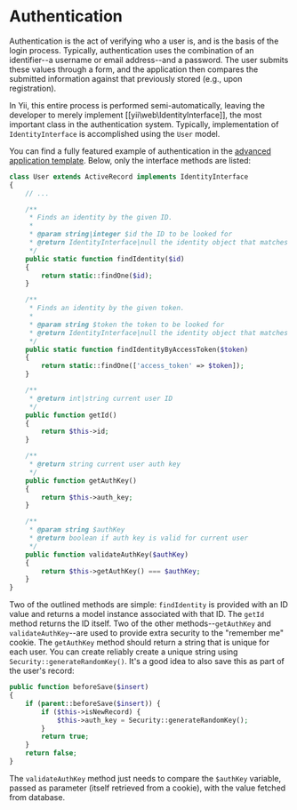 Authentication
==============

Authentication is the act of verifying who a user is, and is the basis of the login process. Typically, authentication uses the combination of an identifier--a username or email address--and a password. The user submits these values  through a form, and the application then compares the submitted information against that previously stored (e.g., upon registration).

In Yii, this entire process is performed semi-automatically, leaving the developer to merely implement [[yii\web\IdentityInterface]], the most important class in the authentication system. Typically, implementation of `IdentityInterface` is accomplished using the `User` model.

You can find a fully featured example of authentication in the
[advanced application template](installation.md). Below, only the interface methods are listed:

```php
class User extends ActiveRecord implements IdentityInterface
{
    // ...

    /**
     * Finds an identity by the given ID.
     *
     * @param string|integer $id the ID to be looked for
     * @return IdentityInterface|null the identity object that matches the given ID.
     */
    public static function findIdentity($id)
    {
        return static::findOne($id);
    }

    /**
     * Finds an identity by the given token.
     *
     * @param string $token the token to be looked for
     * @return IdentityInterface|null the identity object that matches the given token.
     */
    public static function findIdentityByAccessToken($token)
    {
        return static::findOne(['access_token' => $token]);
    }

    /**
     * @return int|string current user ID
     */
    public function getId()
    {
        return $this->id;
    }

    /**
     * @return string current user auth key
     */
    public function getAuthKey()
    {
        return $this->auth_key;
    }

    /**
     * @param string $authKey
     * @return boolean if auth key is valid for current user
     */
    public function validateAuthKey($authKey)
    {
        return $this->getAuthKey() === $authKey;
    }
}
```

Two of the outlined methods are simple: `findIdentity` is provided with an  ID value and returns a model instance associated with that ID. The `getId` method returns the ID itself.
Two of the other methods--`getAuthKey` and `validateAuthKey`--are used to provide extra security to the "remember me" cookie. The `getAuthKey` method should return a string that is unique for each user. You can create reliably create a unique string using `Security::generateRandomKey()`. It's a good idea to also save this as part of the user's record:

```php
public function beforeSave($insert)
{
    if (parent::beforeSave($insert)) {
        if ($this->isNewRecord) {
            $this->auth_key = Security::generateRandomKey();
        }
        return true;
    }
    return false;
}
```

The `validateAuthKey` method just needs to compare the `$authKey` variable, passed as parameter (itself retrieved from a cookie), with the value fetched from database.
